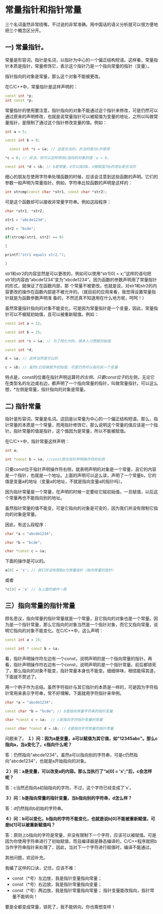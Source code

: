 # 常量指针和指针常量
三个名词虽然非常绕嘴，不过说的非常准确。用中国话的语义分析就可以很方便地把三个概念区分开。

## 一) 常量指针。
常量是形容词，指针是名词，以指针为中心的一个偏正结构短语。这样看，常量指针本质是指针，常量修饰它，表示这个指针乃是一个指向常量的指针（变量）。

指针指向的对象是常量，那么这个对象不能被更改。

在C/C++中，常量指针是这样声明的：
```c++
const int *p;
int const *p;
```
常量指针的使用要注意，指针指向的对象不能通过这个指针来修改，可是仍然可以通过原来的声明修改，也就是说常量指针可以被赋值为变量的地址，之所以叫做常量指针，是限制了通过这个指针修改变量的值。例如：
```c++
int a = 5;

const int b = 8;

  const int *c = &a; // 这是合法的，非法的是对c的使用

*c = 6; // 非法，但可以这样修改c指向的对象的值：a = 6;

const int *d = &b; // b是常量，d可以指向b，d被赋值为b的地址是合法的
```
细心的朋友在使用字符串处理函数的时候，应该会注意到这些函数的声明。它们的参数一般声明为常量指针。例如，字符串比较函数的声明是这样的：
```c++
int strcmp(const char *str1, const char *str2);
```
可是这个函数却可以接收非常量字符串。例如这段程序：
```c++
char *str1, *str2;

str1 = "abcde1234";

str2 = "bcde";

if(strcmp(str1, str2) == 0)

{

printf("str1 equals str2.");

}
```
str1和str2的内容显然是可以更改的，例如可以使用“str1[0] = x;”这样的语句把str1的内容由“abcde1234”变为“xbcde1234”。因为函数的参数声明用了常量指针的形式，就保证了在函数内部，那 个常量不被更改。也就是说，对str1和str2的内容更改的操作在函数内部是不被允许的。（就目前的应用来看，我觉得设置常量指针就是为函数参数声明准 备的，不然还真不知道用在什么地方呢，呵呵！）

虽然常量指针指向的对象不能变化，可是因为常量指针是一个变量，因此，常量指针可以不被赋初始值，且可以被重新赋值。例如：
```c++
const int a = 12;

const int b = 15;

const int *c = &a; // 为了简化代码，很多人习惯赋初始值

const int *d;

d = &a; // 这样当然是可以的

c = &b; // 虽然c已经被赋予初始值，可是仍然可以指向另一个变量
```
特点是，const的位置在指针声明运算符*的左侧。只要const位于*的左侧，无论它在类型名的左边或右边，都声明了一个指向常量的指针，叫做常量指针。可以这么想，*左侧是常量，指针指向的对象是常量。

## 二) 指针常量
指针是形容词，常量是名词。这回是以常量为中心的一个偏正结构短语。那么，指针常量的本质是一个常量，而用指针修饰它，那么说明这个常量的值应该是一个指针。指针常量的值是指针，这个值因为是常量，所以不能被赋值。

在C/C++中，指针常量这样声明：
```c++
int a;

int *const b = &a; //const放在指针声明操作符的右侧
```
只要const位于指针声明操作符右侧，就表明声明的对象是一个常量，且它的内容是一个指针，也就是一个地址。上面的声明可以这么读，声明了一个常量b，它的值是变量a的地址（变量a的地址，不就是指向变量a的指针吗）。

因为指针常量是一个常量，在声明的时候一定要给它赋初始值。一旦赋值，以后这个常量再也不能指向别的地址。

虽然指针常量的值不能变，可是它指向的对象是可变的，因为我们并没有限制它指向的对象是常量。

因此，有这么段程序：
```c++
char *a = "abcde1234";

char *b = "bcde";

char *const c = &a;
```
下面的操作是可以的。
```c++
a[0] = 'x'; // 我们并没有限制a为常量指针（指向常量的指针）
```
或者
```c++
*c[0] = 'x' // 与上面的操作一致
```

## 三）指向常量的指针常量
顾名思议，指向常量的指针常量就是一个常量，且它指向的对象也是一个常量。因为是一个指针常量，那么它指向的对象当然是一个指针对象，而它又指向常量，说明它指向的对象不能变化。在C/C++中，这么声明：
```c++
const int a = 25;

const int * const b = &a;
```
看，指针声明操作符左边有一个const，说明声明的是一个指向常量的指针。再看，指针声明操作符右边有一个const，说明声明的是一个指针常量。前后都锁死了，那么指向的对象不能变，指针常量本身也不能变。细细体味，相信能得其道，下面就不赘述了。

用一个例子作为总结。虽然字符指针与其它指针的本质是一样的，可是因为字符指针常用来表示字符串，常不好理解。下面就用字符指针来举例。
```c++
char *a = "abcde1234";

const char *b = "bcde"; // b是指向常量字符串的指针变量

char *const c = &a;  // c是指向字符指针变量的常量

const char *const d = &b; // d是指向字符常量的指针常量
```
问题来了。
**１）问：因为a是变量，a可以赋值为其它值，如"12345abc"。那么c指向a，当a变化了，c指向什么呢？**

答：仍然指向"abcde1234"。虽然a可以指向别的字符串，可是c仍然指向"abcde1234"，也就是a开始指向的对象。

**２）问：a是变量，可以改变a的内容。那么当执行了“a[0] = 'x';”后，c会怎样呢？**

答：c当然还指向a初始指向的字符。不过，这个字符已经变成了'x'。

**３）问：b是指向常量的指针变量，当b指向别的字符串，d怎么样？**

答：d仍然指向b初始的字符串。

**４）问：b可以变化，b指向的字符不能变化，也就是说b[0]不能被重新赋值，可是b[1]可以被重新赋值吗？**

答：原则上b指向的字符是常量，并没有限制下一个字符，应该可以被赋值。可是因为你使用字符串进行了初始赋值，而且编译器是静态编译的，C/C++程序就把b当作字符串指针来处理了，因此，当对下一个字符进行赋值时，编译不能通过。

其他问题，欢迎补充。

我编了这样的口诀，记住，应该不难：
- const（*号）左边放，我是指针变量指向常量；
- const（*号）右边放，我是指针常量指向变量；
- const（*号）两边放，我是指针常量指向常量；
指针变量能改指向，指针常量不能转向！

要是全都变成常量，锁死了，我不能转向，你也甭想变样！